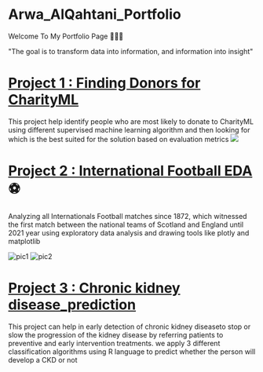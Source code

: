 # Arwa_AlQahtani_Portfolio
Welcome To My Portfolio Page 👩🏻‍💻

"The goal is to transform data into information, and information into insight"

# [Project 1 : Finding Donors for CharityML](https://github.com/ArwaAlqhtani/Finding-Donors-for-CharityML)
This project help identify people who are most likely to donate to CharityML 
using different supervised machine learning algorithm and then looking for which is the best suited for the solution
based on evaluation metrics
![](https://user-images.githubusercontent.com/62897832/127138254-8217e957-650b-41aa-8201-b122d444ba5a.png)



# [Project 2 : International Football EDA](https://github.com/ArwaAlqhtani/-International-Football-EDA) ⚽️
Analyzing all Internationals Football matches since 1872, which witnessed the first match 
between the national teams of Scotland and England until 2021 year 
using exploratory data analysis and drawing tools like plotly and matplotlib

![pic1](https://user-images.githubusercontent.com/62897832/128103066-51fec4cf-a72e-4d92-888a-82366129cdee.png)
![pic2](https://user-images.githubusercontent.com/62897832/128103079-430c29b2-134f-436c-b265-d5e5bacfb401.jpeg)




# [Project 3 : Chronic kidney disease_prediction](https://github.com/ArwaAlqhtani/kidney_disease_prediction.git)
This project can help in early detection of chronic kidney diseaseto stop or slow the progression of the
kidney disease by referring patients to preventive and early intervention treatments.
we apply 3 different classification algorithms using R language to predict whether the person will develop a CKD or not
![]()



